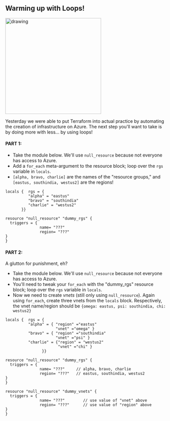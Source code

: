 ## Warming up with Loops!

<img src="https://miro.medium.com/max/651/1*feDY6Noa9b7WmizyIMcASQ.jpeg" alt="drawing" width="300"/>

Yesterday we were able to put Terraform into actual practice by automating the creation of infrastructure on Azure. The next step you'll want to take is by doing more with less... by using loops!

#### PART 1:
- Take the module below. We'll use `null_resource` because not everyone has access to Azure. 
- Add a `for_each` meta-argument to the resource block; loop over the `rgs` variable in `locals`.
- `[alpha, bravo, charlie]` are the names of the "resource groups," and `[eastus, southindia, westus2]` are the regions!

```
locals {  rgs = {
          "alpha" = "eastus"
          "bravo" = "southindia"
          "charlie" = "westus2"
       }}

resource "null_resource" "dummy_rgs" {
  triggers = {
               name= "???"
               region= "???"
}
}
```

#### PART 2:
A glutton for punishment, eh?

- Take the module below. We'll use `null_resource` because not everyone has access to Azure. 
- You'll need to tweak your `for_each` with the "dummy_rgs" resource block; loop over the `rgs` variable in `locals`.
- Now we need to create *vnets* (still only using `null_resource`). Again using `for_each`, create three vnets from the `locals` block. Respectively, the vnet name/region should be `{omega: eastus, psi: southindia, chi: westus2}`

```
locals {  rgs = {
          "alpha" = { "region" ="eastus"
                      "vnet" ="omega" }
          "bravo" = { "region" ="southindia"
                      "vnet" ="psi" }
          "charlie" = {"region" = "westus2"
                       "vnet" ="chi" }
                }}

resource "null_resource" "dummy_rgs" {
  triggers = {
               name= "???"     // alpha, bravo, charlie
               region= "???"   // eastus, southindia, westus2
}
}

resource "null_resource" "dummy_vnets" {
  triggers = {
               name= "???"        // use value of "vnet" above
               region= "???"      // use value of "region" above
}
}
```
